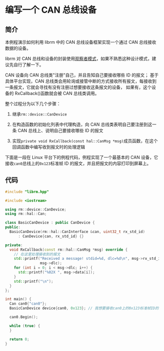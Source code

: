 # 编写一个 CAN 总线设备

## 简介

本例程演示如何利用 librm 中的 CAN 总线设备框架实现一个通过 CAN 总线接收数据的设备。

librm 对 CAN 总线和设备的封装使用[观察者模式](https://refactoringguru.cn/design-patterns/observer)，如果不熟悉这种设计模式，建议先自行了解一下。

CAN 设备向 CAN 总线类"注册"自己，并且告知自己要接收哪些 ID 的报文；
基于具体平台实现，CAN 总线类会用轮询或接管中断的方式接收所有报文，每接收到一条报文，它就会寻找有没有注册过想要接收这条报文的设备，
如果有，这个设备的 RxCallback()函数就会被 CAN 总线类调用。

整个过程分为以下几个步骤：

1. 继承`rm::device::CanDevice`

2. 在构造函数的初始化列表中代理构造，向 CAN 总线类表明自己要注册到这一条 CAN 总线上、说明自己要接收哪些 ID 的报文

3. 实现`private void RxCallback(const hal::CanMsg *msg)`成员函数，在这个回调函数中编写收到报文时的处理逻辑

下面是一段在 Linux 平台下的例程代码，例程实现了一个最基本的 CAN 设备，它接收`can0`总线上的`0x123`标准帧 ID 的报文，并且把报文的内容打印到屏幕上。

## 代码

```c++
#include "librm.hpp"

#include <iostream>

using rm::device::CanDevice;
using rm::hal::Can;

class BasicCanDevice : public CanDevice {
public:
  BasicCanDevice(rm::hal::CanInterface &can, uint32_t rx_std_id)
      : CanDevice{can, rx_std_id} {}

private:
  void RxCallback(const rm::hal::CanMsg *msg) override {
    // 在这里处理接收到的报文
    std::printf("Received a message! stdid=%d, dlc=%d\n", msg->rx_std_id,
                msg->dlc);
    for (int i = 0; i < msg->dlc; i++) {
      std::printf("%02X ", msg->data[i]);
    }
    std::printf("\n");
  }
};

int main() {
  Can can0{"can0"};
  BasicCanDevice device{can0, 0x123}; // 我想要接收can0上的0x123标准帧ID的报文！

  can0.Begin();

  while (true) {
  }

  return 0;
}
```
